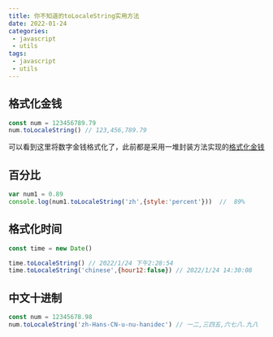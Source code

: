 ```yaml
---
title: 你不知道的toLocaleString实用方法
date: 2022-01-24
categories:
 - javascript
 - utils
tags:
 - javascript
 - utils
---
```


## 格式化金钱

```js
const num = 123456789.79
num.toLocaleString() // 123,456,789.79
```

可以看到这里将数字金钱格式化了，此前都是采用一堆封装方法实现的[格式化金钱](fmoney.md)


## 百分比

```js
var num1 = 0.89
console.log(num1.toLocaleString('zh',{style:'percent'}))  //  89%
```

## 格式化时间

```js
const time = new Date()

time.toLocaleString() // 2022/1/24 下午2:28:54
time.toLocaleString('chinese',{hour12:false}) // 2022/1/24 14:30:08
```

## 中文十进制

```js
const num = 12345678.98
num.toLocaleString('zh-Hans-CN-u-nu-hanidec') // 一二,三四五,六七八.九八
```

<Valine/>